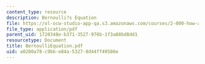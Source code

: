 ```yaml
---
content_type: resource
description: Bernoulli?s Equation
file: https://ol-ocw-studio-app-qa.s3.amazonaws.com/courses/2-000-how-and-why-machines-work-spring-2002/a0280a78c9bbe84a53278d44ff49586e_BernoulliEquation.pdf
file_type: application/pdf
parent_uid: 1720348e-b371-3527-976b-1f3a88bd8dd1
resourcetype: Document
title: BernoulliEquation.pdf
uid: a0280a78-c9bb-e84a-5327-8d44ff49586e
---
```

